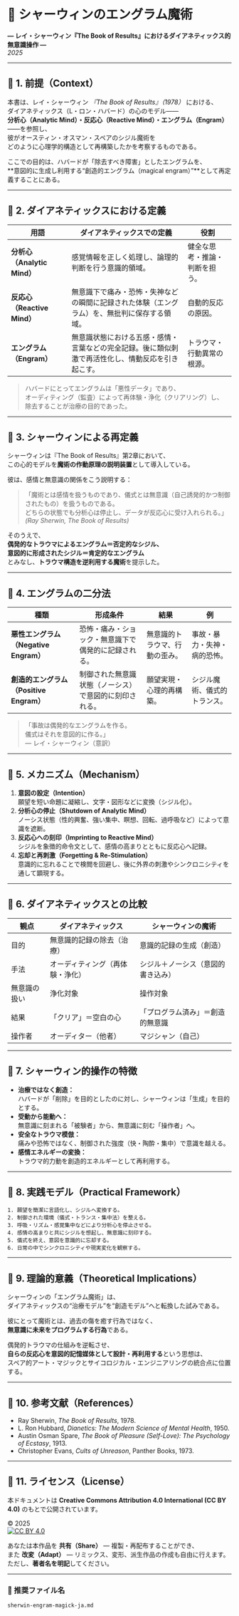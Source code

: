 # 🧠 シャーウィンのエングラム魔術
**― レイ・シャーウィン『The Book of Results』におけるダイアネティックス的無意識操作 ―**  
*2025*  

---

## 🔹 1. 前提（Context）

本書は、レイ・シャーウィン *『The Book of Results』（1978）* における、  
ダイアネティックス（L・ロン・ハバード）の心のモデル――  
**分析心（Analytic Mind）・反応心（Reactive Mind）・エングラム（Engram）**――を参照し、  
彼がオースティン・オスマン・スペアのシジル魔術を  
どのように心理学的構造として再構築したかを考察するものである。  

ここでの目的は、ハバードが「除去すべき障害」としたエングラムを、  
**意図的に生成し利用する“創造的エングラム（magical engram）”**として再定義することにある。  

---

## 🔹 2. ダイアネティックスにおける定義

| 用語 | ダイアネティックスでの定義 | 役割 |
|------|----------------------|------|
| **分析心（Analytic Mind）** | 感覚情報を正しく処理し、論理的判断を行う意識的領域。 | 健全な思考・推論・判断を担う。 |
| **反応心（Reactive Mind）** | 無意識下で痛み・恐怖・失神などの瞬間に記録された体験（エングラム）を、無批判に保存する領域。 | 自動的反応の原因。 |
| **エングラム（Engram）** | 無意識状態における五感・感情・言葉などの完全記録。後に類似刺激で再活性化し、情動反応を引き起こす。 | トラウマ・行動異常の根源。 |

> ハバードにとってエングラムは「悪性データ」であり、  
> オーディティング（監査）によって再体験・浄化（クリアリング）し、  
> 除去することが治療の目的であった。

---

## 🔹 3. シャーウィンによる再定義

シャーウィンは『The Book of Results』第2章において、  
この心的モデルを**魔術の作動原理の説明装置**として導入している。  

彼は、感情と無意識の関係をこう説明する：

> 「魔術とは感情を扱うものであり、儀式とは無意識（自己誘発的かつ制御されたもの）を扱うものである。  
>  どちらの状態でも分析心は停止し、データが反応心に受け入れられる。」  
>  *(Ray Sherwin, The Book of Results)*

そのうえで、  
**偶発的なトラウマによるエングラム＝否定的なシジル、  
意図的に形成されたシジル＝肯定的なエングラム**  
とみなし、**トラウマ構造を逆利用する魔術**を提示した。

---

## 🔹 4. エングラムの二分法

| 種類 | 形成条件 | 結果 | 例 |
|------|-----------|------|----|
| **悪性エングラム（Negative Engram）** | 恐怖・痛み・ショック・無意識下で偶発的に記録される。 | 無意識的トラウマ、行動の歪み。 | 事故・暴力・失神・病的恐怖。 |
| **創造的エングラム（Positive Engram）** | 制御された無意識状態（ノーシス）で意図的に刻印される。 | 願望実現・心理的再構築。 | シジル魔術、儀式的トランス。 |

> 「事故は偶発的なエングラムを作る。  
> 儀式はそれを意図的に作る。」  
>  — レイ・シャーウィン（意訳）

---

## 🔹 5. メカニズム（Mechanism）

1. **意図の設定（Intention）**  
   願望を短い命題に凝縮し、文字・図形などに変換（シジル化）。  
2. **分析心の停止（Shutdown of Analytic Mind）**  
   ノーシス状態（性的興奮、強い集中、瞑想、回転、過呼吸など）によって意識を遮断。  
3. **反応心への刻印（Imprinting to Reactive Mind）**  
   シジルを象徴的命令文として、感情の高まりとともに反応心へ記録。  
4. **忘却と再刺激（Forgetting & Re-Stimulation）**  
   意識的に忘れることで検閲を回避し、後に外界の刺激やシンクロニシティを通して顕現する。  

---

## 🔹 6. ダイアネティックスとの比較

| 観点 | ダイアネティックス | シャーウィンの魔術 |
|------|----------------|----------------|
| 目的 | 無意識的記録の除去（治療） | 意識的記録の生成（創造） |
| 手法 | オーディティング（再体験・浄化） | シジル＋ノーシス（意図的書き込み） |
| 無意識の扱い | 浄化対象 | 操作対象 |
| 結果 | 「クリア」＝空白の心 | 「プログラム済み」＝創造的無意識 |
| 操作者 | オーディター（他者） | マジシャン（自己） |

---

## 🔹 7. シャーウィン的操作の特徴

- **治療ではなく創造：**  
  ハバードが「削除」を目的としたのに対し、シャーウィンは「生成」を目的とする。  
- **受動から能動へ：**  
  無意識に刻まれる「被験者」から、無意識に刻む「操作者」へ。  
- **安全なトラウマ模倣：**  
  痛みや恐怖ではなく、制御された強度（快・陶酔・集中）で意識を越える。  
- **感情エネルギーの変換：**  
  トラウマ的力動を創造的エネルギーとして再利用する。  

---

## 🔹 8. 実践モデル（Practical Framework）

```text
1. 願望を簡潔に言語化し、シジルへ変換する。
2. 制御された環境（儀式・トランス・集中法）を整える。
3. 呼吸・リズム・感覚集中などにより分析心を停止させる。
4. 感情の高まりと共にシジルを想起し、無意識に刻印する。
5. 儀式を終え、意図を意識的に忘却する。
6. 日常の中でシンクロニシティや現実変化を観察する。
```

---

## 🔹 9. 理論的意義（Theoretical Implications）

シャーウィンの「エングラム魔術」は、  
ダイアネティックスの“治療モデル”を“創造モデル”へと転換した試みである。  

彼にとって魔術とは、過去の傷を癒す行為ではなく、  
**無意識に未来をプログラムする行為**である。  

偶発的トラウマの仕組みを逆転させ、  
**自らの反応心を意図的記憶媒体として設計・再利用する**という思想は、  
スペア的アート・マジックとサイコロジカル・エンジニアリングの統合点に位置する。

---

## 🔹 10. 参考文献（References）

- Ray Sherwin, *The Book of Results*, 1978.  
- L. Ron Hubbard, *Dianetics: The Modern Science of Mental Health*, 1950.  
- Austin Osman Spare, *The Book of Pleasure (Self-Love): The Psychology of Ecstasy*, 1913.  
- Christopher Evans, *Cults of Unreason*, Panther Books, 1973.  

---

## 🔹 11. ライセンス（License）

本ドキュメントは **Creative Commons Attribution 4.0 International (CC BY 4.0)** のもとで公開されています。  

© 2025  
[![CC BY 4.0](https://licensebuttons.net/l/by/4.0/88x31.png)](https://creativecommons.org/licenses/by/4.0/)  

あなたは本作品を **共有（Share）** — 複製・再配布することができ、  
また **改変（Adapt）** — リミックス、変形、派生作品の作成も自由に行えます。  
ただし、**著者名を明記**してください。  

---

### 📁 推奨ファイル名
```
sherwin-engram-magick-ja.md
```
